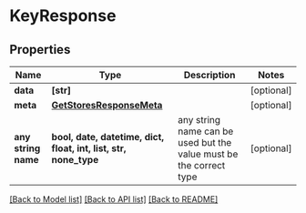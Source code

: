 # KeyResponse


## Properties
Name | Type | Description | Notes
------------ | ------------- | ------------- | -------------
**data** | **[str]** |  | [optional] 
**meta** | [**GetStoresResponseMeta**](GetStoresResponseMeta.md) |  | [optional] 
**any string name** | **bool, date, datetime, dict, float, int, list, str, none_type** | any string name can be used but the value must be the correct type | [optional]

[[Back to Model list]](../README.md#documentation-for-models) [[Back to API list]](../README.md#documentation-for-api-endpoints) [[Back to README]](../README.md)


